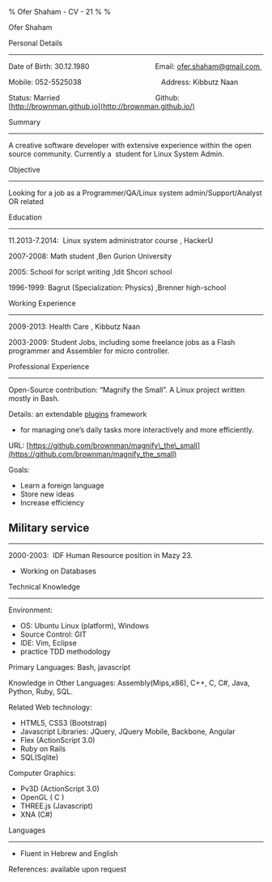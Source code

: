 % Ofer Shaham - CV - 21
% 
% 

Ofer Shaham

Personal Details

* * * * *

Date of Birth: 30.12.1980                                 Email:
[ofer.shaham@gmail.com](mailto:ofer.shaham@gmail.com)[ ](mailto:ofer.shaham@gmail.com)

Mobile: 052-5525038                                        Address:
Kibbutz Naan

Status: Married                                                Github:
[http://brownman.github.io](http://brownman.github.io/)

Summary

* * * * *

A creative software developer with extensive experience within the open
source community. Currently a  student for Linux System Admin.

Objective

* * * * *

Looking for a job as a Programmer/QA/Linux system admin/Support/Analyst
OR related

Education

* * * * *

11.2013-7.2014:  Linux system administrator course , HackerU

2007-2008: Math student ,Ben Gurion University

2005: School for script writing ,Idit Shcori school

1996-1999: Bagrut (Specialization: Physics) ,Brenner high-school

Working Experience

* * * * *

2009-2013: Health Care , Kibbutz Naan

2003-2009: Student Jobs, including some freelance jobs as a Flash
programmer and Assembler for micro controller.

Professional Experience

* * * * *

Open-Source contribution: “Magnify the Small”. A Linux project written
mostly in Bash.

Details: an extendable
[plugins](https://github.com/brownman/magnify_the_small/tree/develop/script/tasks/plugins) framework
- for managing one’s daily tasks more interactively and more
efficiently.

URL:
[https://github.com/brownman/magnify\_the\_small](https://github.com/brownman/magnify_the_small)

Goals:

-   Learn a foreign language
-   Store new ideas
-   Increase efficiency

Military service
----------------

* * * * *

2000-2003:  IDF Human Resource position in Mazy 23.

-   Working on Databases

Technical Knowledge

* * * * *

Environment:

-   OS: Ubuntu Linux (platform), Windows
-   Source Control: GIT
-   IDE: Vim, Eclipse
-   practice TDD methodology

Primary Languages: Bash, javascript

Knowledge in Other Languages: Assembly(Mips,x86), C++, C, C\#, Java,
Python, Ruby, SQL.

Related Web technology:

-   HTML5, CSS3 (Bootstrap)
-   Javascript Libraries: JQuery, JQuery Mobile, Backbone, Angular
-   Flex (ActionScript 3.0)
-   Ruby on Rails
-   SQL(Sqlite)

Computer Graphics:

-   Pv3D (ActionScript 3.0)
-   OpenGL ( C )
-   THREE.js (Javascript)
-   XNA (C\#)

Languages

* * * * *

-   Fluent in Hebrew and English

References: available upon request
